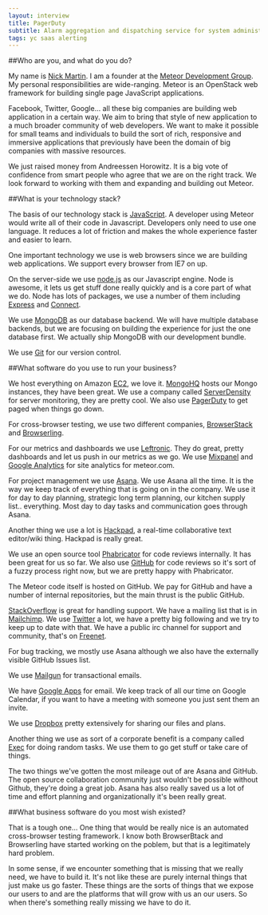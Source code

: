 ```yaml
---
layout: interview
title: PagerDuty
subtitle: Alarm aggregation and dispatching service for system administrators and support teams
tags: yc saas alerting
---
```


##Who are you, and what do you do?

My name is [Nick Martin](http://www.nimlabs.org/). I am a founder at the [Meteor Development Group](http://meteor.com/). My personal responsibilities are wide-ranging. Meteor is an OpenStack web framework for building single page JavaScript applications.

Facebook, Twitter, Google... all these big companies are building web application in a certain way. We aim to bring that style of new application to a much broader community of web developers. We want to make it possible for small teams and individuals to build the sort of rich, responsive and immersive applications that previously have been the domain of big companies with massive resources.

We just raised money from Andreessen Horowitz. It is a big vote of confidence from smart people who agree that we are on the right track. We look forward to working with them and expanding and building out Meteor.

##What is your technology stack?

The basis of our technology stack is [JavaScript](www.mozilla.org/js/). A developer using Meteor would write all of their code in Javascript. Developers only need to use one language. It reduces a lot of friction and makes the whole experience faster and easier to learn.

One important technology we use is web browsers since we are building web applications. We support every browser from IE7 on up.

On the server-side we use [node.js](http://nodejs.org/) as our Javascript engine. Node is awesome, it lets us get stuff done really quickly and is a core part of what we do. Node has lots of packages, we use a number of them including [Express](http://expressjs.com/) and [Connect](http://www.senchalabs.org/connect/).

We use [MongoDB](http://www.mongodb.org/) as our database backend. We will have multiple database backends, but we are focusing on building the experience for just the one database first. We actually ship MongoDB with our development bundle. 

We use [Git](http://git-scm.com/) for our version control.

##What software do you use to run your business?

We host everything on Amazon [EC2](http://aws.amazon.com/ec2/), we love it. [MongoHQ](http://mongohq.com/) hosts our Mongo instances, they have been great. We use a company called [ServerDensity](http://www.serverdensity.com/) for server monitoring, they are pretty cool. We also use [PagerDuty](http://www.pagerduty.com/) to get paged when things go down.

For cross-browser testing, we use two different companies, [BrowserStack](http://www.browserstack.com/) and [Browserling](https://browserling.com/).

For our metrics and dashboards we use [Leftronic](https://www.leftronic.com/). They do great, pretty dashboards and let us push in our metrics as we go. We use [Mixpanel](https://mixpanel.com/) and [Google Analytics](http://www.google.com/analytics/) for site analytics for meteor.com.

For project management we use [Asana](http://asana.com/). We use Asana all the time. It is the way we keep track of everything that is going on in the company. We use it for day to day planning, strategic long term planning, our kitchen supply list.. everything. Most day to day tasks and communication goes through Asana.

Another thing we use a lot is [Hackpad](https://hackpad.com/), a real-time collaborative text editor/wiki thing. Hackpad is really great.

We use an open source tool [Phabricator](http://phabricator.org/) for code reviews internally. It has been great for us so far. We also use [GitHub](https://github.com/) for code reviews so it's sort of a fuzzy process right now, but we are pretty happy with Phabricator.

The Meteor code itself is hosted on GitHub. We  pay for GitHub and have a number of internal repositories, but the main thrust is the public GitHub.

[StackOverflow](http://stackoverflow.com/) is great for handling support. We have a mailing list that is in [Mailchimp](http://mailchimp.com/). We use [Twitter](http://twitter.com/) a lot, we have a pretty big following and we try to keep up to date with that. We have a public irc channel for support and community, that's on [Freenet](https://freenetproject.org/).

For bug tracking, we mostly use Asana although we also have the externally visible GitHub Issues list.

We use [Mailgun](http://www.mailgun.com/) for transactional emails. 

We have [Google Apps](http://www.google.com/enterprise/apps/business/) for email. We keep track of all our time on Google Calendar, if you want to have a meeting with someone you just sent them an invite.

We use [Dropbox](https://www.dropbox.com/) pretty extensively for sharing our files and plans.

Another thing we use as sort of a corporate benefit is a company called [Exec](https://iamexec.com/) for doing random tasks. We use them to go get stuff or take care of things.

The two things we've gotten the most mileage out of are Asana and GitHub. The open source collaboration community just wouldn't be possible without Github, they're doing a great job. Asana has also really saved us a lot of time and effort planning and organizationally it's been really great.


##What business software do you most wish existed?

That is a tough one... One thing that would be really nice is an automated cross-browser testing framework. I know both BrowserBtack and Browserling have started working on the poblem, but that is a legitimately hard problem.

In some sense, if we encounter something that is missing that we really need, we have to build it. It's not like these are purely internal things that just make us go faster. These things are the sorts of things that we expose our users to and are the platforms that will grow with us an our users. So when there's something really missing we have to do it.